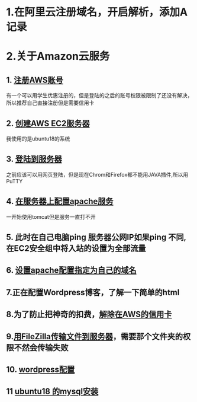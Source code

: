# 1.在阿里云注册域名，开启解析，添加A记录

# 2.关于Amazon云服务
## 1. [注册AWS账号](https://aws.amazon.com/cn/)
有一个可以用学生优惠注册的，但是登陆的之后的账号权限被限制了还没有解决，所以推荐自己直接注册但是需要信用卡

## 2. [创建AWS EC2服务器](https://docs.aws.amazon.com/zh_cn/AmazonRDS/latest/UserGuide/CHAP_Tutorials.WebServerDB.CreateWebServer.html)
我使用的是ubuntu18的系统

## 3. [登陆到服务器](https://docs.aws.amazon.com/zh_cn/AWSEC2/latest/UserGuide/AccessingInstancesLinux.html)
之前应该可以用网页登陆，但是现在Chrom和Firefox都不能用JAVA插件,所以用PuTTY

## 4. [在服务器上配置apache服务](https://www.howtoing.com/how-to-install-linux-apache-mysql-php-lamp-stack-ubuntu-18-04)
一开始使用tomcat但是服务一直打不开

## 5. 此时在自己电脑ping 服务器公网IP如果ping 不同,在EC2安全组中将入站的设置为全部流量

## 6. [设置apache配置指定为自己的域名](https://blog.csdn.net/aa3115386/article/details/50782725)

## 7.正在配置Wordpress博客，了解一下简单的html

## 8.为了防止把神奇的扣费，[解除在AWS的信用卡](https://www.zhihu.com/question/31410863)

## 9.[用FileZilla传输文件到服务器](https://www.zhihu.com/question/31410863)，需要那个文件夹的权限不然会传输失败

## 10. [wordpress配置](http://www.datascientist.top/article-151.html)

## 11 [ubuntu18 的mysql安装](https://blog.csdn.net/Iversonx/article/details/80341596)
